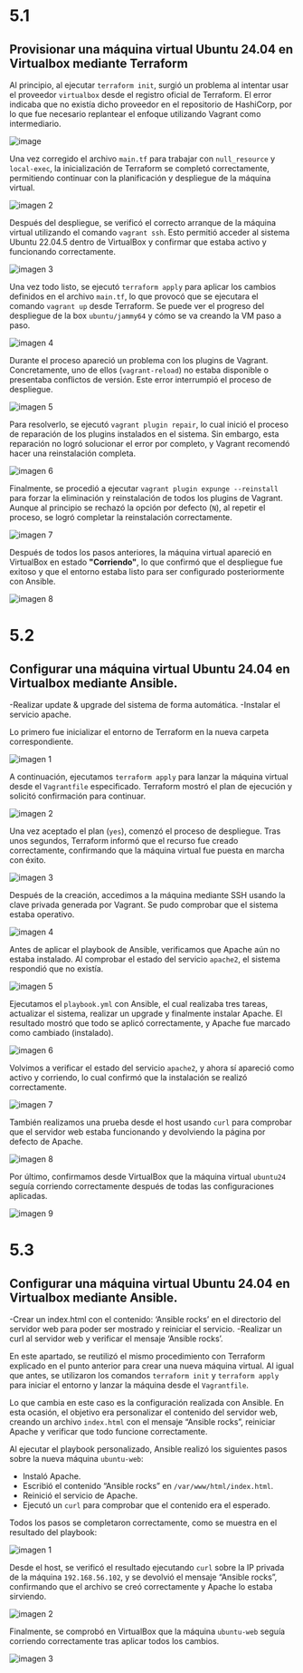 # 5.1

## Provisionar una máquina virtual Ubuntu 24.04 en Virtualbox mediante Terraform

Al principio, al ejecutar `terraform init`, surgió un problema al intentar usar el proveedor `virtualbox` desde el registro oficial de Terraform. El error indicaba que no existía dicho proveedor en el repositorio de HashiCorp, por lo que fue necesario replantear el enfoque utilizando Vagrant como intermediario.

![image](https://github.com/user-attachments/assets/831b9098-0fa8-44e9-80e8-195fed89a7f6)

Una vez corregido el archivo `main.tf` para trabajar con `null_resource` y `local-exec`, la inicialización de Terraform se completó correctamente, permitiendo continuar con la planificación y despliegue de la máquina virtual.

![imagen 2](https://github.com/pedmonsot/terraform/blob/master/5.1/images/2025-05-16_19-02.png)

Después del despliegue, se verificó el correcto arranque de la máquina virtual utilizando el comando `vagrant ssh`. Esto permitió acceder al sistema Ubuntu 22.04.5 dentro de VirtualBox y confirmar que estaba activo y funcionando correctamente.

![imagen 3](https://github.com/pedmonsot/terraform/blob/master/5.1/images/2025-05-16_19-28.png)

Una vez todo listo, se ejecutó `terraform apply` para aplicar los cambios definidos en el archivo `main.tf`, lo que provocó que se ejecutara el comando `vagrant up` desde Terraform. Se puede ver el progreso del despliegue de la box `ubuntu/jammy64` y cómo se va creando la VM paso a paso.

![imagen 4](https://github.com/pedmonsot/terraform/blob/master/5.1/images/2025-05-16_19-28_1.png)

Durante el proceso apareció un problema con los plugins de Vagrant. Concretamente, uno de ellos (`vagrant-reload`) no estaba disponible o presentaba conflictos de versión. Este error interrumpió el proceso de despliegue.

![imagen 5](https://github.com/pedmonsot/terraform/blob/master/5.1/images/2025-05-16_19-29.png)

Para resolverlo, se ejecutó `vagrant plugin repair`, lo cual inició el proceso de reparación de los plugins instalados en el sistema. Sin embargo, esta reparación no logró solucionar el error por completo, y Vagrant recomendó hacer una reinstalación completa.

![imagen 6](https://github.com/pedmonsot/terraform/blob/master/5.1/images/2025-05-16_19-30.png)

Finalmente, se procedió a ejecutar `vagrant plugin expunge --reinstall` para forzar la eliminación y reinstalación de todos los plugins de Vagrant. Aunque al principio se rechazó la opción por defecto (`N`), al repetir el proceso, se logró completar la reinstalación correctamente.

![imagen 7]((https://github.com/pedmonsot/terraform/blob/master/5.1/images/2025-05-16_19-30_1.png))

Después de todos los pasos anteriores, la máquina virtual apareció en VirtualBox en estado **"Corriendo"**, lo que confirmó que el despliegue fue exitoso y que el entorno estaba listo para ser configurado posteriormente con Ansible.

![imagen 8](./imagenes/2025-05-16_19-36.png](https://github.com/pedmonsot/terraform/blob/master/5.1/images/2025-05-16_19-36.png))

# 5.2

## Configurar una máquina virtual Ubuntu 24.04 en Virtualbox mediante Ansible.
  -Realizar update & upgrade del sistema de forma automática.
  -Instalar el servicio apache.

Lo primero fue inicializar el entorno de Terraform en la nueva carpeta correspondiente.

![imagen 1](https://github.com/pedmonsot/terraform/blob/master/5.2/images/2025-05-19_11-50.png)

A continuación, ejecutamos `terraform apply` para lanzar la máquina virtual desde el `Vagrantfile` especificado. Terraform mostró el plan de ejecución y solicitó confirmación para continuar.

![imagen 2](https://github.com/pedmonsot/terraform/blob/master/5.2/images/2025-05-19_11-52.png)

Una vez aceptado el plan (`yes`), comenzó el proceso de despliegue. Tras unos segundos, Terraform informó que el recurso fue creado correctamente, confirmando que la máquina virtual fue puesta en marcha con éxito.

![imagen 3](https://github.com/pedmonsot/terraform/blob/master/5.2/images/2025-05-19_11-52_1.png)

Después de la creación, accedimos a la máquina mediante SSH usando la clave privada generada por Vagrant. Se pudo comprobar que el sistema estaba operativo.

![imagen 4](https://github.com/pedmonsot/terraform/blob/master/5.2/images/2025-05-19_11-56.png)

Antes de aplicar el playbook de Ansible, verificamos que Apache aún no estaba instalado. Al comprobar el estado del servicio `apache2`, el sistema respondió que no existía.

![imagen 5](https://github.com/pedmonsot/terraform/blob/master/5.2/images/2025-05-19_11-58.png)

Ejecutamos el `playbook.yml` con Ansible, el cual realizaba tres tareas, actualizar el sistema, realizar un upgrade y finalmente instalar Apache. El resultado mostró que todo se aplicó correctamente, y Apache fue marcado como cambiado (instalado).

![imagen 6](https://github.com/pedmonsot/terraform/blob/master/5.2/images/2025-05-19_12-02.png)

Volvimos a verificar el estado del servicio `apache2`, y ahora sí apareció como activo y corriendo, lo cual confirmó que la instalación se realizó correctamente.

![imagen 7](https://github.com/pedmonsot/terraform/blob/master/5.2/images/2025-05-19_12-03.png)

También realizamos una prueba desde el host usando `curl` para comprobar que el servidor web estaba funcionando y devolviendo la página por defecto de Apache.

![imagen 8](https://github.com/pedmonsot/terraform/blob/master/5.2/images/2025-05-19_12-04.png)

Por último, confirmamos desde VirtualBox que la máquina virtual `ubuntu24` seguía corriendo correctamente después de todas las configuraciones aplicadas.

![imagen 9](https://github.com/pedmonsot/terraform/blob/master/5.2/images/2025-05-19_12-04_1.png)

# 5.3

## Configurar una máquina virtual Ubuntu 24.04 en Virtualbox mediante Ansible.
  -Crear un index.html con el contenido: ‘Ansible rocks’ en el directorio del servidor web para poder ser mostrado y reiniciar el servicio.
  -Realizar un curl al servidor web y verificar el mensaje ‘Ansible rocks’.

En este apartado, se reutilizó el mismo procedimiento con Terraform explicado en el punto anterior para crear una nueva máquina virtual. Al igual que antes, se utilizaron los comandos `terraform init` y `terraform apply` para iniciar el entorno y lanzar la máquina desde el `Vagrantfile`.

Lo que cambia en este caso es la configuración realizada con Ansible. En esta ocasión, el objetivo era personalizar el contenido del servidor web, creando un archivo `index.html` con el mensaje “Ansible rocks”, reiniciar Apache y verificar que todo funcione correctamente.

Al ejecutar el playbook personalizado, Ansible realizó los siguientes pasos sobre la nueva máquina `ubuntu-web`:
- Instaló Apache.
- Escribió el contenido “Ansible rocks” en `/var/www/html/index.html`.
- Reinició el servicio de Apache.
- Ejecutó un `curl` para comprobar que el contenido era el esperado.

Todos los pasos se completaron correctamente, como se muestra en el resultado del playbook:

![imagen 1](https://github.com/pedmonsot/terraform/blob/master/5.3/images/2025-05-19_12-22.png)

Desde el host, se verificó el resultado ejecutando `curl` sobre la IP privada de la máquina `192.168.56.102`, y se devolvió el mensaje “Ansible rocks”, confirmando que el archivo se creó correctamente y Apache lo estaba sirviendo.

![imagen 2](https://github.com/pedmonsot/terraform/blob/master/5.3/images/2025-05-19_12-23.png)

Finalmente, se comprobó en VirtualBox que la máquina `ubuntu-web` seguía corriendo correctamente tras aplicar todos los cambios.

![imagen 3](https://github.com/pedmonsot/terraform/blob/master/5.3/images/2025-05-19_12-24.png)




